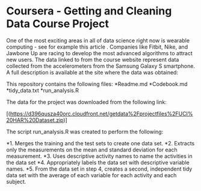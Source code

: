 # Coursera - Getting and Cleaning Data Course Project 
One of the most exciting areas in all of data science right now is wearable computing - see for example this article . Companies like Fitbit, Nike, and Jawbone Up are racing to develop the most advanced algorithms to attract new users. The data linked to from the course website represent data collected from the accelerometers from the Samsung Galaxy S smartphone. A full description is available at the site where the data was obtained:

This repository contains the following files:
     *Readme.md
     *Codebook.md
     *tidy_data.txt
     *run_analysis.R
     
The data for the project was downloaded from the following link:

[(https://d396qusza40orc.cloudfront.net/getdata%2Fprojectfiles%2FUCI%20HAR%20Dataset.zip)]

The script run_analysis.R was created to perform the following:

*1. Merges the training and the test sets to create one data set.
*2. Extracts only the measurements on the mean and standard deviation for each measurement.
*3. Uses descriptive activity names to name the activities in the data set
*4. Appropriately labels the data set with descriptive variable names.
*5. From the data set in step 4, creates a second, independent tidy data set with the average of each variable for each activity and each subject.
